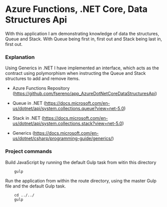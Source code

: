 # Azure Functions, .NET Core, Data Structures Api

With this application I am demonstrating knowledge of data the structures, Queue and Stack. With Queue being first in, first out and Stack being last in, first out.

### Explanation ###

Using Generics in .NET I have implemented an interface, which acts as the contract using polymorphism when instructing the Queue and Stack structures to add and remove items.

- Azure Functions Repository (https://github.com/fsereno/app_AzureDotNetCoreDataStructuresApi)

- Queue in .NET (https://docs.microsoft.com/en-us/dotnet/api/system.collections.queue?view=net-5.0)

- Stack in .NET (https://docs.microsoft.com/en-us/dotnet/api/system.collections.stack?view=net-5.0)

- Generics (https://docs.microsoft.com/en-us/dotnet/csharp/programming-guide/generics/)

### Project commands ###

Build JavaScript by running the default Gulp task from witin this directory
```
    gulp
```

Run the application from within the route directory, using the master Gulp file and the default Gulp task.
```
    cd ../../
    gulp
```